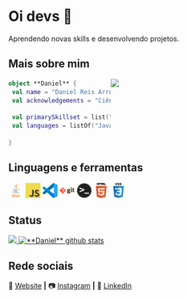 # Oi devs 👋

Aprendendo novas skills e desenvolvendo projetos.

## Mais sobre mim

<img align="right" width="300" src="https://i2.wp.com/allhtaccess.info/wp-content/uploads/2018/03/programming.gif?fit=1281%2C716&ssl=1" />

```kotlin
object **Daniel** {
 val name = "Daniel Reis Arruda Sales"
 val acknowledgements = "Ciência da Computação"

 val primarySkillset = list("Paciencia", "Trabalho em Equipe", "Fazer café")
 val languages = listOf("Java", "Python", "JavaScript", "C")

}
```

## Linguagens e ferramentas

<code><img height="30" src="https://raw.githubusercontent.com/github/explore/80688e429a7d4ef2fca1e82350fe8e3517d3494d/topics/java/java.png"></code>
<code><img height="30" src="https://raw.githubusercontent.com/github/explore/80688e429a7d4ef2fca1e82350fe8e3517d3494d/topics/javascript/javascript.png"></code>
<code><img height="30" src="https://raw.githubusercontent.com/github/explore/80688e429a7d4ef2fca1e82350fe8e3517d3494d/topics/visual-studio-code/visual-studio-code.png"></code>
<code><img height="30" src="https://raw.githubusercontent.com/github/explore/80688e429a7d4ef2fca1e82350fe8e3517d3494d/topics/git/git.png"></code>
<code><img height="30" src="https://raw.githubusercontent.com/github/explore/80688e429a7d4ef2fca1e82350fe8e3517d3494d/topics/terminal/terminal.png"></code>
<code><img height="30" src="https://raw.githubusercontent.com/github/explore/80688e429a7d4ef2fca1e82350fe8e3517d3494d/topics/html/html.png"></code>
<code><img height="30" src="https://raw.githubusercontent.com/github/explore/80688e429a7d4ef2fca1e82350fe8e3517d3494d/topics/css/css.png"></code>

## Status

<a href="https://github.com/Gurupreet">
  <img align="auto" src="https://github-readme-stats.vercel.app/api/top-langs/?username=danielpyreis&theme=tokyonight&hide_langs_below=1" />
</a>

<a href="https://github.com/Gurupreet">
 <img align="auto" src="https://github-readme-stats.vercel.app/api?username=danielpyreis&show_icons=true&theme=tokyonight&line_height=27" alt="**Daniel** github stats"/>
</a>

[website]: https://codedev.ga/
[instagram]: https://instagram.com/danielreisales?utm_source=qr&igshid=MzNlNGNkZWQ4Mg==
[linkedin]: https://www.linkedin.com/in/daniel-reis-96902b287/

<br>

## Rede sociais

🏡 [Website][website] **|**
📷 [Instagram][instagram] **|**
👔 [LinkedIn][linkedin]
